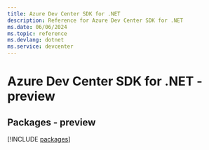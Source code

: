 ```yaml
---
title: Azure Dev Center SDK for .NET
description: Reference for Azure Dev Center SDK for .NET
ms.date: 06/06/2024
ms.topic: reference
ms.devlang: dotnet
ms.service: devcenter
---
```

# Azure Dev Center SDK for .NET - preview
## Packages - preview
[!INCLUDE [packages](dev-center-index.md)]